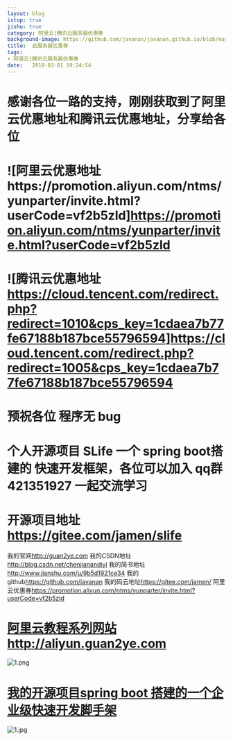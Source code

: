 ```yaml
---
layout: blog
istop: true
jishu: true
category: 阿里云|腾讯云服务器优惠券
background-image: https://github.com/javanan/javanan.github.io/blob/master/thumbnails/hb.jpg?raw=true
title:  云服务器优惠券
tags:
- 阿里云|腾讯云服务器优惠券
date:   2018-03-01 19:24:54
---
```


# 感谢各位一路的支持，刚刚获取到了阿里云优惠地址和腾讯云优惠地址，分享给各位

# ![阿里云优惠地址https://promotion.aliyun.com/ntms/yunparter/invite.html?userCode=vf2b5zld]<https://promotion.aliyun.com/ntms/yunparter/invite.html?userCode=vf2b5zld>

# ![腾讯云优惠地址 https://cloud.tencent.com/redirect.php?redirect=1010&cps_key=1cdaea7b77fe67188b187bce55796594]<https://cloud.tencent.com/redirect.php?redirect=1005&cps_key=1cdaea7b77fe67188b187bce55796594>


# 预祝各位  程序无 bug

# 个人开源项目 SLife 一个 spring boot搭建的 快速开发框架，各位可以加入 qq群 421351927  一起交流学习

# 开源项目地址 https://gitee.com/jamen/slife


我的官网<http://guan2ye.com>
我的CSDN地址<http://blog.csdn.net/chenjianandiyi>
我的简书地址<http://www.jianshu.com/u/9b5d1921ce34>
我的github<https://github.com/javanan>
我的码云地址<https://gitee.com/jamen/>
阿里云优惠券<https://promotion.aliyun.com/ntms/yunparter/invite.html?userCode=vf2b5zld>
# **[阿里云教程系列网站http://aliyun.guan2ye.com](http://aliyun.guan2ye.com)**
![1.png](http://upload-images.jianshu.io/upload_images/2830896-5b23cf095c19945d.png?imageMogr2/auto-orient/strip%7CimageView2/2/w/1240)
# **[我的开源项目spring boot 搭建的一个企业级快速开发脚手架](https://gitee.com/jamen/slife)**
![1.jpg](http://upload-images.jianshu.io/upload_images/2830896-66de965f818533c5.jpg?imageMogr2/auto-orient/strip%7CimageView2/2/w/1240)
